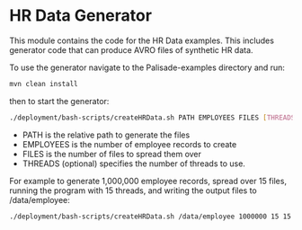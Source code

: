 # HR Data Generator

This module contains the code for the HR Data examples. This includes generator code that can produce AVRO files of
synthetic HR data.

To use the generator navigate to the Palisade-examples directory and run:

```bash
mvn clean install
```

then to start the generator:

```bash
./deployment/bash-scripts/createHRData.sh PATH EMPLOYEES FILES [THREADS]
```

- PATH is the relative path to generate the files
- EMPLOYEES is the number of employee records to create
- FILES is the number of files to spread them over
- THREADS (optional) specifies the number of threads to use.

For example to generate 1,000,000 employee records, spread over 15 files, running the program with 15 threads, and writing the output files to /data/employee:

```bash
./deployment/bash-scripts/createHRData.sh /data/employee 1000000 15 15
```
